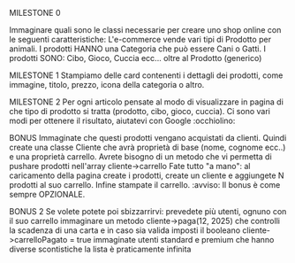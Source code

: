 MILESTONE 0

Immaginare quali sono le classi necessarie per creare uno shop online con le seguenti caratteristiche:
L'e-commerce vende vari tipi di Prodotto per animali.
I prodotti HANNO una Categoria che può essere Cani o Gatti.
I prodotti SONO: Cibo, Gioco, Cuccia ecc... oltre al Prodotto (generico)

MILESTONE 1
Stampiamo delle card contenenti i dettagli dei prodotti, come immagine, titolo, prezzo, icona della categoria o altro.


MILESTONE 2
Per ogni articolo pensate al modo di visualizzare in pagina di che tipo di prodotto si tratta (prodotto, cibo, gioco, cuccia). Ci sono vari modi per ottenere il risultato, aiutatevi con Google :occhiolino:

BONUS
Immaginate che questi prodotti vengano acquistati da clienti.
Quindi create una classe Cliente che avrà proprietà di base (nome, cognome ecc..) e una proprietà carrello.
Avrete bisogno di un metodo che vi permetta di pushare prodotti nell'array cliente->carrello
Fate tutto "a mano": al caricamento della pagina create i prodotti, create un cliente e aggiungete N prodotti al suo carrello. Infine stampate il carrello.
:avviso: Il bonus è come sempre OPZIONALE.

BONUS 2
Se volete potete poi sbizzarrirvi:
prevedete più utenti, ognuno con il suo carrello
immaginare un metodo cliente->paga(12, 2025) che controlli la scadenza di una carta e in caso sia valida imposti il booleano cliente->carrelloPagato = true
immaginate utenti standard e premium che hanno diverse scontistiche
la lista è praticamente infinita